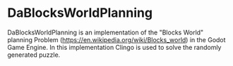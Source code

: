 # DaBlocksWorldPlanning

DaBlocksWorldPlanning is an implementation of the "Blocks World" planning Problem (https://en.wikipedia.org/wiki/Blocks_world) in the Godot Game Engine.
In this implementation Clingo is used to solve the randomly generated puzzle.
